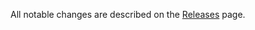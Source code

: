 All notable changes are described on the [Releases](https://github.com/AndrewHenderson/marionette-redux/releases) page.